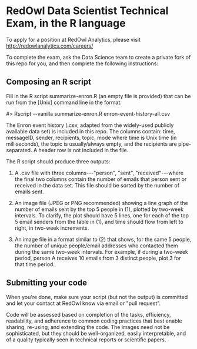 RedOwl Data Scientist Technical Exam, in the R language
=======================================================

To apply for a position at RedOwl Analytics, please visit
http://redowlanalytics.com/careers/

To complete the exam, ask the Data Science team to create a private
fork of this repo for you, and then complete the following
instructions:

Composing an R script
--------------------

Fill in the R script summarize-enron.R (an empty file is provided) that
can be run from the [Unix] command line in the format:

#> Rscript --vanilla summarize-enron.R enron-event-history-all.csv

The Enron event history (.csv, adapted from the widely-used publicly
available data set) is included in this repo. The columns contain:
time, messageID, sender, recipients, topic, mode where time is Unix
time (in milliseconds), the topic is usually/always empty, and the
recipients are pipe-separated. A header row is not included in the
file.

The R script should produce three outputs:

1. A .csv file with three columns---"person", "sent",
"received"---where the final two columns contain the number of emails
that person sent or received in the data set. This file should be
sorted by the number of emails sent.

2. An image file (JPEG or PNG recommended) showing a line graph of the
number of emails sent by the top 5 people in (1), plotted by two-week
intervals. To clarify, the plot should have 5 lines, one for each of
the top 5 email senders from the table in (1), and time should flow
from left to right, in two-week increments.

3. An image file in a format similar to (2) that shows, for the same 5
people, the number of unique people/email addresses who contacted them
during the same two-week intervals. For example, if during a two-week
period, person A receives 10 emails from 3 distinct people, plot 3 for
that time period.


Submitting your code
--------------------

When you're done, make sure your script (but not the output) is
committed and let your contact at RedOwl know via email or "pull
request".

Code will be assessed based on completion of the tasks, efficiency,
readability, and adherence to common coding practices that best enable
sharing, re-using, and extending the code. The images need not be
sophisticated, but they should be well-organized, easily
interpretable, and of a quality typically seen in technical reports or
scientific papers.